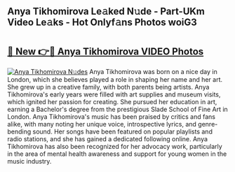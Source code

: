 ## Anya Tikhomirova Le𝚊ked N𝚞de - Part-UKm Video Le𝚊ks - Hot Onlyf𝚊ns Photos woiG3

# <h2><a href="http://ab87117.deff.icu/?id=Anya+Tikhomirova">🔗 New 👉🔴 Anya Tikhomirova VIDEO Photos</a></h2>

[![Anya Tikhomirova N𝚞des](https://i.imgur.com/rIISA9y.gif)](http://ab87117.deff.icu/?id=Anya+Tikhomirova)
Anya Tikhomirova was born on a nice day in London, which she believes played a role in shaping her name and her art. She grew up in a creative family, with both parents being artists. Anya Tikhomirova's early years were filled with art supplies and museum visits, which ignited her passion for creating. She pursued her education in art, earning a Bachelor's degree from the prestigious Slade School of Fine Art in London. Anya Tikhomirova's music has been praised by critics and fans alike, with many noting her unique voice, introspective lyrics, and genre-bending sound. Her songs have been featured on popular playlists and radio stations, and she has gained a dedicated following online. Anya Tikhomirova has also been recognized for her advocacy work, particularly in the area of mental health awareness and support for young women in the music industry.
